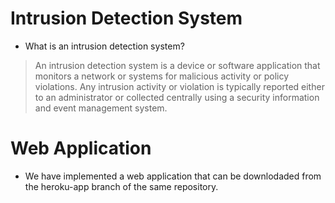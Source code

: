 # Intrusion Detection System

 - What is an intrusion detection system?
 > An intrusion detection system is a device or software application that monitors a network or systems for malicious activity or policy violations. Any intrusion activity or violation is typically reported either to an administrator or collected centrally using a security information and event management system.


# Web Application
  - We have implemented a web application that can be downlodaded from the heroku-app branch of the same repository.
